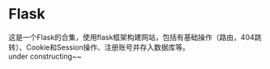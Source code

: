 # Flask  
  
这是一个Flask的合集，使用flask框架构建网站，包括有基础操作（路由，404跳转）、Cookie和Session操作、注册账号并存入数据库等。  
under constructing~~  
